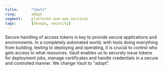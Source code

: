 ```yaml
---
title:      "Vault"
ring:       adopt
segment:    platforms-and-aoe-services
tags:       [devops, security]
---
```


Secure handling of access tokens is key to provide secure applications and environments.
In a completely automated world, with tools doing everything from building, testing to deploying and operating, it is crucial to control who gets access to what resources.
Vault enables us to securely issue tokens for deployment jobs, manage certificates and handle credentials in a secure and controlled manner.
We change Vault to "adopt".
